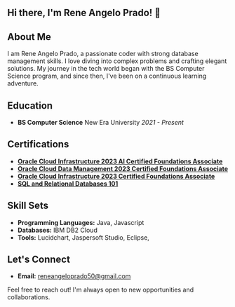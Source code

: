 ## Hi there, I'm Rene Angelo Prado! 👋

## About Me

I am Rene Angelo Prado, a passionate coder with strong database management skills. I love diving into complex problems and crafting elegant solutions. My journey in the tech world began with the BS Computer Science program, and since then, I've been on a continuous learning adventure.

## Education

- **BS Computer Science**
  New Era University
  *2021 - Present*

## Certifications

- **[Oracle Cloud Infrastructure 2023 AI Certified Foundations Associate](certification-link-1)**
- **[Oracle Cloud Data Management 2023 Certified Foundations Associate](certification-link-2)**
- **[Oracle Cloud Infrastructure 2023 Certified Foundations Associate](certification-link-3)**
- **[SQL and Relational Databases 101]([certification-link-4](https://courses.cognitiveclass.ai/certificates/d0f1221d75e641829455f9ae3b3076fd))**

## Skill Sets

- **Programming Languages:** Java, Javascript
- **Databases:** IBM DB2 Cloud
- **Tools:** Lucidchart, Jaspersoft Studio, Eclipse, 

## Let's Connect
- **Email:** reneangeloprado50@gmail.com

Feel free to reach out! I'm always open to new opportunities and collaborations.


